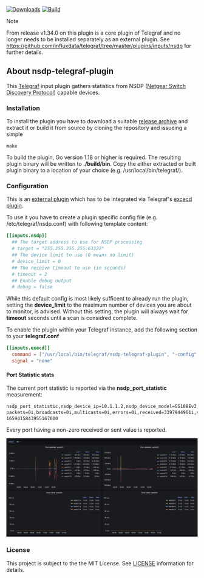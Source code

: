 [![Downloads](https://img.shields.io/github/downloads/hdecarne-github/nsdp-telegraf-plugin/total.svg)](https://github.com/hdecarne-github/nsdp-telegraf-plugin/releases)
[![Build](https://github.com/hdecarne-github/nsdp-telegraf-plugin/actions/workflows/build.yml/badge.svg)](https://github.com/hdecarne-github/nsdp-telegraf-plugin/actions/workflows/build.yml)

> [!NOTE]
> From release v1.34.0 on this plugin is a core plugin of Telegraf
> and no longer needs to be installed separately as an external plugin.
> See https://github.com/influxdata/telegraf/tree/master/plugins/inputs/nsdp for further details.

## About nsdp-telegraf-plugin
This [Telegraf](https://github.com/influxdata/telegraf) input plugin gathers statistics from NSDP ([Netgear Switch Discovery Protocol](https://en.wikipedia.org/wiki/Netgear_Switch_Discovery_Protocol)) capable devices.

### Installation
To install the plugin you have to download a suitable [release archive](https://github.com/hdecarne-github/nsdp-telegraf-plugin/releases) and extract it or build it from source by cloning the repository and issueing a simple
```
make
```
To build the plugin, Go version 1.18 or higher is required. The resulting plugin binary will be written to **./build/bin**.
Copy the either extracted or built plugin binary to a location of your choice (e.g. /usr/local/bin/telegraf/).

### Configuration
This is an [external plugin](https://github.com/influxdata/telegraf/blob/master/docs/EXTERNAL_PLUGINS.md) which has to be integrated via Telegraf's [excecd plugin](https://github.com/influxdata/telegraf/tree/master/plugins/inputs/execd).

To use it you have to create a plugin specific config file (e.g. /etc/telegraf/nsdp.conf) with following template content:
```toml
[[inputs.nsdp]]
  ## The target address to use for NSDP processing
  # target = "255.255.255.255:63322"
  ## The device limit to use (0 means no limit)
  # device_limit = 0
  ## The receive timeout to use (in seconds)
  # timeout = 2
  ## Enable debug output
  # debug = false
```
While this default config is most likely sufficent to already run the plugin, setting the **device_limit** to the maximum number of devices you are about to monitor, is advised. Without this setting, the plugin will always wait for **timeout** seconds until a scan is considred complete.

To enable the plugin within your Telegraf instance, add the following section to your **telegraf.conf**
```toml
[[inputs.execd]]
  command = ["/usr/local/bin/telegraf/nsdp-telegraf-plugin", "-config", "/etc/telegraf/nsdp.conf", "-poll_interval", "10s"]
  signal = "none"
```
#### Port Statistic stats
The current port statistic is reported via the **nsdp_port_statistic** measurement:
```
nsdp_port_statistic,nsdp_device_ip=10.1.1.2,nsdp_device_model=GS108Ev3,nsdp_device_name=switch1,nsdp_device_port=1,nsdp_device_port_id=switch1:1 packets=0i,broadcasts=0i,multicasts=0i,errors=0i,received=3397944961i,sent=412888900i 1659415843955167000
```
Every port having a non-zero received or sent value is reported.

![Port Statistic](docs/screen_port_statistic.png)

### License
This project is subject to the the MIT License.
See [LICENSE](./LICENSE) information for details.